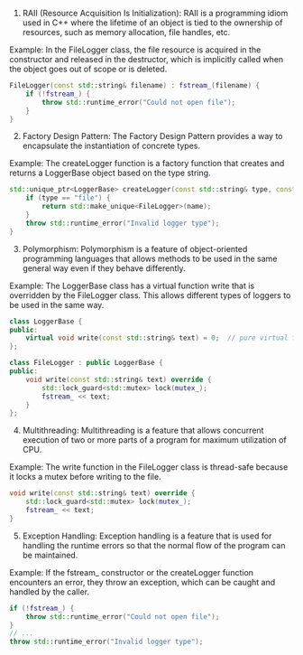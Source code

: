 1. RAII (Resource Acquisition Is Initialization): RAII is a programming idiom used in C++ where the lifetime of an object is tied to the ownership of resources, such as memory allocation, file handles, etc.

Example: In the FileLogger class, the file resource is acquired in the constructor and released in the destructor, which is implicitly called when the object goes out of scope or is deleted.
```C++
FileLogger(const std::string& filename) : fstream_(filename) { 
    if (!fstream_) {
        throw std::runtime_error("Could not open file");
    }
}
```

2. Factory Design Pattern: The Factory Design Pattern provides a way to encapsulate the instantiation of concrete types.

Example: The createLogger function is a factory function that creates and returns a LoggerBase object based on the type string.

```C++
std::unique_ptr<LoggerBase> createLogger(const std::string& type, const std::string& name) {
    if (type == "file") {
        return std::make_unique<FileLogger>(name);
    }
    throw std::runtime_error("Invalid logger type");
}
```

3. Polymorphism: Polymorphism is a feature of object-oriented programming languages that allows methods to be used in the same general way even if they behave differently.

Example: The LoggerBase class has a virtual function write that is overridden by the FileLogger class. This allows different types of loggers to be used in the same way.

```C++
class LoggerBase {
public:
    virtual void write(const std::string& text) = 0;  // pure virtual function
};

class FileLogger : public LoggerBase {
public:
    void write(const std::string& text) override {
        std::lock_guard<std::mutex> lock(mutex_);
        fstream_ << text;
    }
};
```

4. Multithreading: Multithreading is a feature that allows concurrent execution of two or more parts of a program for maximum utilization of CPU.

Example: The write function in the FileLogger class is thread-safe because it locks a mutex before writing to the file.

```C++
void write(const std::string& text) override {
    std::lock_guard<std::mutex> lock(mutex_);
    fstream_ << text;
}
```

5. Exception Handling: Exception handling is a feature that is used for handling the runtime errors so that the normal flow of the program can be maintained.

Example: If the fstream_ constructor or the createLogger function encounters an error, they throw an exception, which can be caught and handled by the caller.

```C++
if (!fstream_) {
    throw std::runtime_error("Could not open file");
}
// ...
throw std::runtime_error("Invalid logger type");
```
